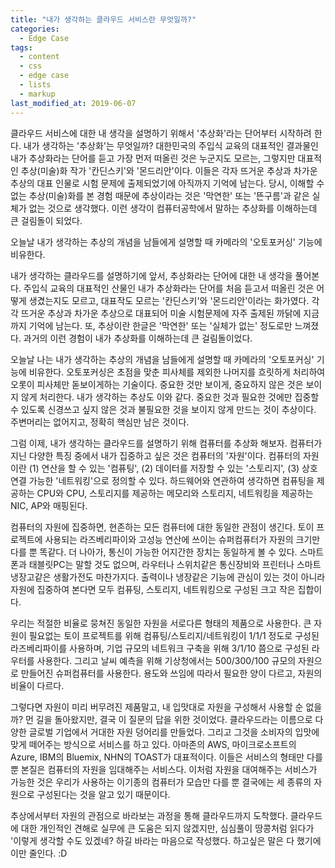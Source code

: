 ```yaml
---
title: "내가 생각하는 클라우드 서비스란 무엇일까?"
categories:
  - Edge Case
tags:
  - content
  - css
  - edge case
  - lists
  - markup
last_modified_at: 2019-06-07
---
```


클라우드 서비스에 대한 내 생각을 설명하기 위해서 '추상화'라는 단어부터 시작하려 한다. 내가 생각하는 '추상화'는 무엇일까? 대한민국의 주입식 교육의 대표적인 결과물인 내가 추상화라는 단어를 듣고 가장 먼저 떠올린 것은 누군지도 모르는, 그렇지만 대표적인 추상(미술)화 작가 '칸딘스키'와 '몬드리안'이다. 이들은 각자 뜨거운 추상과 차가운 추상의 대표 인물로 시험 문제에 출제되었기에 아직까지 기억에 남는다. 당시, 이해할 수 없는 추상(미술)화를 본 경험 때문에 추상이라는 것은 '막연한' 또는 '뜬구름'과 같은 실체가 없는 것으로 생각했다. 이런 생각이 컴퓨터공학에서 말하는 추상화를 이해하는데 큰 걸림돌이 되었다.

오늘날 내가 생각하는 추상의 개념을 남들에게 설명할 때 카메라의 '오토포커싱' 기능에 비유한다. 


내가 생각하는 클라우드를 설명하기에 앞서, 추상화라는 단어에 대한 내 생각을 풀어본다. 주입식 교육의 대표적인 산물인 내가 추상화라는 단어를 처음 듣고서 떠올린 것은 어떻게 생겼는지도 모르고, 대표작도 모르는 '칸딘스키'와 '몬드리안'이라는 화가였다. 각각 뜨거운 추상과 차가운 추상으로 대표되어 미술 시험문제에 자주 출제된 까닭에 지금까지 기억에 남는다. 또, 추상이란 한글은 '막연한' 또는 '실체가 없는' 정도로만 느껴졌다. 과거의 이런 경험이 내가 추상화를 이해하는데 큰 걸림돌이었다.



오늘날 나는 내가 생각하는 추상의 개념을 남들에게 설명할 때 카메라의 '오토포커싱' 기능에 비유한다. 오토포커싱은 초점을 맞춘 피사체를 제외한 나머지를 흐릿하게 처리하여 오롯이 피사체만 돋보이게하는 기술이다. 중요한 것만 보이게, 중요하지 않은 것은 보이지 않게 처리한다. 내가 생각하는 추상도 이와 같다. 중요한 것과 필요한 것에만 집중할 수 있도록 신경쓰고 싶지 않은 것과 불필요한 것을 보이지 않게 만드는 것이 추상이다. 주변머리는 없어지고, 정확히 핵심만 남은 것이다.



그럼 이제, 내가 생각하는 클라우드를 설명하기 위해 컴퓨터를 추상화 해보자. 컴퓨터가 지닌 다양한 특징 중에서 내가 집중하고 싶은 것은 컴퓨터의 '자원'이다. 컴퓨터의 자원이란 (1) 연산을 할 수 있는 '컴퓨팅', (2) 데이터를 저장할 수 있는 '스토리지', (3) 상호 연결 가능한 '네트워킹'으로 정의할 수 있다. 하드웨어와 연관하여 생각하면 컴퓨팅을 제공하는 CPU와 CPU, 스토리지를 제공하는 메모리와 스토리지, 네트워킹을 제공하는 NIC, AP와 매핑된다.



컴퓨터의 자원에 집중하면, 현존하는 모든 컴퓨터에 대한 동일한 관점이 생긴다. 토이 프로젝트에 사용되는 라즈베리파이와 고성능 연산에 쓰이는 슈퍼컴퓨터가 자원의 크기만 다를 뿐 똑같다. 더 나아가, 통신이 가능한 어지간한 장치는 동일하게 볼 수 있다. 스마트폰과 태블릿PC는 말할 것도 없으며, 라우터나 스위치같은 통신장비와 프린터나 스마트냉장고같은 생활가전도 마찬가지다. 출력이나 냉장같은 기능에 관심이 있는 것이 아니라 자원에 집중하여 본다면 모두 컴퓨팅, 스토리지, 네트워킹으로 구성된 크고 작은 집합이다.



우리는 적절한 비율로 뭉쳐진 동일한 자원을 서로다른 형태의 제품으로 사용한다. 큰 자원이 필요없는 토이 프로젝트를 위해 컴퓨팅/스토리지/네트워킹이 1/1/1 정도로 구성된 라즈베리파이를 사용하며, 기업 규모의 네트워크 구축을 위해 3/1/10 쯤으로 구성된 라우터를 사용한다. 그리고 날씨 예측을 위해 기상청에서는 500/300/100 규모의 자원으로 만들어진 슈퍼컴퓨터를 사용한다. 용도와 쓰임에 따라서 필요한 양이 다르고, 자원의 비율이 다르다.



그렇다면 자원이 미리 버무려진 제품말고, 내 입맛대로 자원을 구성해서 사용할 순 없을까? 먼 길을 돌아왔지만, 결국 이 질문의 답을 위한 것이었다. 클라우드라는 이름으로 다양한 글로벌 기업에서 거대한 자원 덩어리를 만들었다. 그리고 그것을 소비자의 입맛에 맞게 떼어주는 방식으로 서비스를 하고 있다. 아마존의 AWS, 마이크로소프트의 Azure, IBM의 Bluemix, NHN의 TOAST가 대표적이다. 이들은 서비스의 형태만 다를 뿐 본질은 컴퓨터의 자원을 임대해주는 서비스다. 이처럼 자원을 대여해주는 서비스가 가능한 것은 우리가 사용하는 이기종의 컴퓨터가 모습만 다를 뿐 결국에는 세 종류의 자원으로 구성된다는 것을 알고 있기 때문이다.



추상에서부터 자원의 관점으로 바라보는 과정을 통해 클라우드까지 도착했다. 클라우드에 대한 개인적인 견해로 실무에 큰 도움은 되지 않겠지만, 심심풀이 땅콩처럼 읽다가 '이렇게 생각할 수도 있겠네? 하길 바라는 마음으로 작성했다. 하고싶은 말은 다 했기에 이만 줄인다. :D